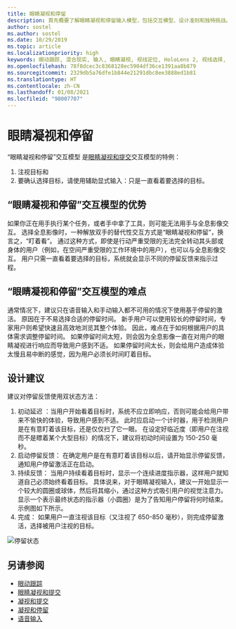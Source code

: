 ```yaml
---
title: 眼睛凝视和停留
description: 首先概要了解眼睛凝视和停留输入模型，包括交互模型、设计准则和独特挑战。
author: sostel
ms.author: sostel
ms.date: 10/29/2019
ms.topic: article
ms.localizationpriority: high
keywords: 眼动跟踪, 混合现实, 输入, 眼睛凝视, 视线定位, HoloLens 2, 视线选择, 停留, 混合现实头戴显示设备, windows 混合现实头戴显示设备, 虚拟现实头戴显示设备, HoloLens, MRTK, 混合现实工具包, 设计
ms.openlocfilehash: 78f8dcec3c8368128ec5904df36ce1391aa8b879
ms.sourcegitcommit: 2329db5a76dfe1b844e21291dbc8ee3888ed1b81
ms.translationtype: HT
ms.contentlocale: zh-CN
ms.lasthandoff: 01/08/2021
ms.locfileid: "98007707"
---
```

# <a name="eye-gaze-and-dwell"></a>眼睛凝视和停留

“眼睛凝视和停留”交互模型  是[眼睛凝视和提交](gaze-and-commit.md)交互模型的特例：
1. 注视目标和 
2. 要确认选择目标，请使用辅助显式输入：只是一直看着要选择的目标。

## <a name="advantages-of-the-eye-gaze-and-dwell-interaction-model"></a>“眼睛凝视和停留”交互模型的优势 

如果你正在用手执行某个任务，或者手中拿了工具，则可能无法用手与全息影像交互。
选择全息影像时，一种解放双手的替代性交互方式是“眼睛凝视和停留”，换言之，“盯着看”。  通过这种方式，即使是行动严重受限的无法完全转动其头部或身体的用户（例如，在空间严重受限的工作环境中的用户），也可以与全息影像交互。
用户只需一直看着要选择的目标，系统就会显示不同的停留反馈来指示过程。

## <a name="challenges-of-the-eye-gaze-and-dwell-interaction-model"></a>“眼睛凝视和停留”交互模型的难点

通常情况下，建议只在语音输入和手动输入都不可用的情况下使用基于停留的激活。 原因在于不易选择合适的停留时间。 新手用户可以使用较长的停留时间，专家用户则希望快速且高效地浏览其整个体验。 因此，难点在于如何根据用户的具体需求调整停留时间。
如果停留时间太短，则会因为全息影像一直在对用户的眼睛凝视进行响应而导致用户感到不适。 如果停留时间太长，则会给用户造成体验太慢且易中断的感觉，因为用户必须长时间盯着目标。

## <a name="design-recommendations"></a>设计建议

建议对停留反馈使用双状态方法：
1. 初动延迟  ：当用户开始看着目标时，系统不应立即响应，否则可能会给用户带来不愉快的体验，导致用户感到不适。 此时应启动一个计时器，用于检测用户是在有意盯着该目标，还是仅仅扫了它一眼。
在设定好临近度（即用户在注视而不是瞟着某个大型目标）的情况下，建议将初动时间设置为 150-250 毫秒。  
2. 启动停留反馈：  在确定用户是在有意盯着该目标以后，请开始显示停留反馈，通知用户停留激活正在启动。 
3. 持续反馈：  当用户持续看着目标时，显示一个连续进度指示器，这样用户就知道自己必须始终看着目标。 具体说来，对于眼睛凝视输入，建议一开始显示一个较大的圆圈或球体，然后将其缩小，通过这种方式吸引用户的视觉注意力。  显示一个表示最终状态的指示器（小圆圈）是为了告知用户停留将何时结束。 示例图如下所示。 
4. 完成：  如果用户一直注视该目标（又注视了 650-850 毫秒），则完成停留激活，选择被用户注视的目标。

![停留状态](images/eyes_dwellstate_recommendation.png)<br>

## <a name="see-also"></a>另请参阅

* [眼动跟踪](eye-tracking.md)
* [眼睛凝视和提交](gaze-and-commit-eyes.md)
* [凝视和提交](gaze-and-commit.md)
* [凝视和停留](gaze-and-dwell.md)
* [语音输入](../out-of-scope/voice-design.md)
